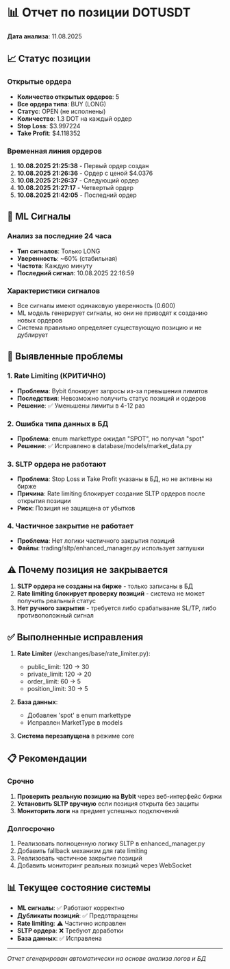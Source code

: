 # 📊 Отчет по позиции DOTUSDT

**Дата анализа**: 11.08.2025

## 📈 Статус позиции

### Открытые ордера

- **Количество открытых ордеров**: 5
- **Все ордера типа**: BUY (LONG)
- **Статус**: OPEN (не исполнены)
- **Количество**: 1.3 DOT на каждый ордер
- **Stop Loss**: $3.997224
- **Take Profit**: $4.118352

### Временная линия ордеров

1. **10.08.2025 21:25:38** - Первый ордер создан
2. **10.08.2025 21:26:36** - Ордер с ценой $4.0376
3. **10.08.2025 21:26:37** - Следующий ордер
4. **10.08.2025 21:27:17** - Четвертый ордер
5. **10.08.2025 21:42:05** - Последний ордер

## 🤖 ML Сигналы

### Анализ за последние 24 часа

- **Тип сигналов**: Только LONG
- **Уверенность**: ~60% (стабильная)
- **Частота**: Каждую минуту
- **Последний сигнал**: 10.08.2025 22:16:59

### Характеристики сигналов

- Все сигналы имеют одинаковую уверенность (0.600)
- ML модель генерирует сигналы, но они не приводят к созданию новых ордеров
- Система правильно определяет существующую позицию и не дублирует

## 🔴 Выявленные проблемы

### 1. Rate Limiting (КРИТИЧНО)

- **Проблема**: Bybit блокирует запросы из-за превышения лимитов
- **Последствия**: Невозможно получить статус позиций и ордеров
- **Решение**: ✅ Уменьшены лимиты в 4-12 раз

### 2. Ошибка типа данных в БД

- **Проблема**: enum markettype ожидал "SPOT", но получал "spot"
- **Решение**: ✅ Исправлено в database/models/market_data.py

### 3. SLTP ордера не работают

- **Проблема**: Stop Loss и Take Profit указаны в БД, но не активны на бирже
- **Причина**: Rate limiting блокирует создание SLTP ордеров после открытия позиции
- **Риск**: Позиция не защищена от убытков

### 4. Частичное закрытие не работает

- **Проблема**: Нет логики частичного закрытия позиций
- **Файлы**: trading/sltp/enhanced_manager.py использует заглушки

## ⚠️ Почему позиция не закрывается

1. **SLTP ордера не созданы на бирже** - только записаны в БД
2. **Rate limiting блокирует проверку позиций** - система не может получить реальный статус
3. **Нет ручного закрытия** - требуется либо срабатывание SL/TP, либо противоположный сигнал

## ✅ Выполненные исправления

1. **Rate Limiter** (/exchanges/base/rate_limiter.py):
   - public_limit: 120 → 30
   - private_limit: 120 → 20
   - order_limit: 60 → 5
   - position_limit: 30 → 5

2. **База данных**:
   - Добавлен 'spot' в enum markettype
   - Исправлен MarketType в models

3. **Система перезапущена** в режиме core

## 📋 Рекомендации

### Срочно

1. **Проверить реальную позицию на Bybit** через веб-интерфейс биржи
2. **Установить SLTP вручную** если позиция открыта без защиты
3. **Мониторить логи** на предмет успешных подключений

### Долгосрочно

1. Реализовать полноценную логику SLTP в enhanced_manager.py
2. Добавить fallback механизм для rate limiting
3. Реализовать частичное закрытие позиций
4. Добавить мониторинг реальных позиций через WebSocket

## 📊 Текущее состояние системы

- **ML сигналы**: ✅ Работают корректно
- **Дубликаты позиций**: ✅ Предотвращены
- **Rate limiting**: ⚠️ Частично исправлен
- **SLTP ордера**: ❌ Требуют доработки
- **База данных**: ✅ Исправлена

---
*Отчет сгенерирован автоматически на основе анализа логов и БД*
